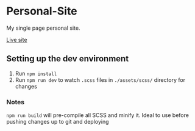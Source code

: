 # Personal-Site
My single page personal site.

[Live site](https://andrewjarvis.me/)


## Setting up the dev environment
1. Run `npm install`
2. Run `npm run dev` to watch `.scss` files in `./assets/scss/` directory for changes

### Notes
`npm run build` will pre-compile all SCSS and minify it. Ideal to use before pushing changes up to git and deploying
